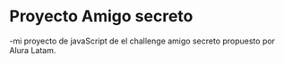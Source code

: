 <h1>Proyecto Amigo secreto</h1>

-mi proyecto de javaScript de el challenge amigo secreto propuesto por Alura Latam.

